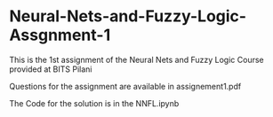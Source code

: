 # Neural-Nets-and-Fuzzy-Logic-Assgnment-1
This is the 1st assignment of the Neural Nets and Fuzzy Logic Course provided at BITS Pilani

Questions for the assignment are available in assignement1.pdf

The Code for the solution is in the NNFL.ipynb

